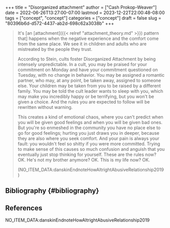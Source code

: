 +++
title = "Disorganized attachment"
author = ["Cash Prokop-Weaver"]
date = 2022-06-26T13:27:00-07:00
lastmod = 2023-12-22T22:00:48-08:00
tags = ["concept", "concept"]
categories = ["concept"]
draft = false
slug = "80396b6d-d572-4437-ab2d-698c62a3038b"
+++

> It's [an [attachment]({{< relref "attachment_theory.md" >}}) pattern that] happens when the negative experience and the comfort come from the same place. We see it in children and adults who are mistreated by the people they trust.
>
> According to Stein, cults foster Disorganized Attachment by being intensely unpredictable. In a cult, you may be praised for your commitment on Monday and have your commitment questioned on Tuesday, with no change in behavior. You may be assigned a romantic partner, who may, at any point, be taken away, assigned to someone else. Your children may be taken from you to be raised by a different family. You may be told the cult leader wants to sleep with you, which may make you incredibly happy or be terrifying, but you won't be given a choice. And the rules you are expected to follow will be rewritten without warning.
>
> This creates a kind of emotional chaos, where you can't predict when you will be given good feelings and when you will be given bad ones. But you're so enmeshed in the community you have no place else to go for good feelings; hurting you just draws you in deeper, because they are also where you seek comfort. And your pain is always your fault: you wouldn't feel so shitty if you were more committed. Trying to make sense of this causes so much confusion and anguish that you eventually just stop thinking for yourself. These are the rules now? OK. He's not my brother anymore? OK. This is my life now? OK.
>
> (NO_ITEM_DATA:danskinEndnoteHowAltrightAbusiveRelationship2019)


## Bibliography {#bibliography}

## References

<style>.csl-entry{text-indent: -1.5em; margin-left: 1.5em;}</style><div class="csl-bib-body">
  <div class="csl-entry">NO_ITEM_DATA:danskinEndnoteHowAltrightAbusiveRelationship2019</div>
</div>
